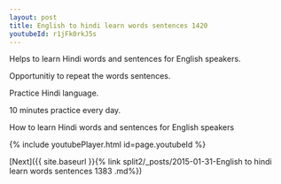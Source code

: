 ```yaml
---
layout: post
title: English to hindi learn words sentences 1420 
youtubeId: r1jFk0rkJ5s
---
```

 
 
Helps to learn Hindi words and sentences for English speakers.

Opportunitiy to repeat the words sentences. 

Practice Hindi language. 
 
10 minutes practice every day. 
 
How to learn Hindi words and sentences for English speakers 
 
{% include youtubePlayer.html id=page.youtubeId %}
 
 
[Next]({{ site.baseurl }}{% link  split2/_posts/2015-01-31-English to hindi learn words sentences 1383 .md%})
 
